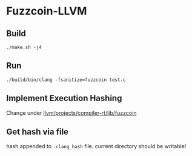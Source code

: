 # Fuzzcoin-LLVM

## Build

```
./make.sh -j4
```

## Run

```
./build/bin/clang -fsanitize=fuzzcoin test.c
```

## Implement Execution Hashing

Change under [llvm/projects/compiler-rt/lib/fuzzcoin](llvm/projects/compiler-rt/lib/fuzzcoin)

## Get hash via file
hash appended to `.clang_hash` file.
current directory should be writable!

